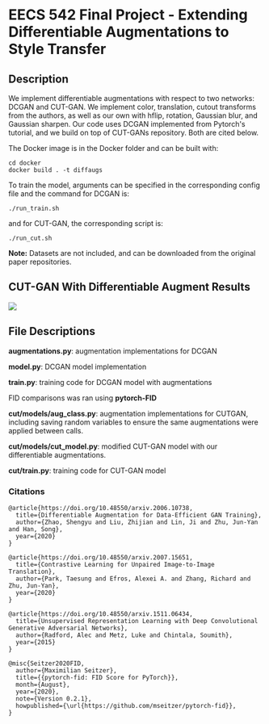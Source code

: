# EECS 542 Final Project - Extending Differentiable Augmentations to Style Transfer
## Description ##
We implement differentiable augmentations with respect to two networks: DCGAN and CUT-GAN. We implement color, translation, cutout transforms from the authors, as well as our own with hflip, rotation, Gaussian blur, and Gaussian sharpen. Our code uses DCGAN implemented from Pytorch's tutorial, and we build on top of CUT-GANs repository. Both are cited below.

The Docker image is in the Docker folder and can be built with:
```
cd docker
docker build . -t diffaugs
```

To train the model, arguments can be specified in the corresponding config file and the command for DCGAN is:
```
./run_train.sh
```
and for CUT-GAN, the corresponding script is: 
```
./run_cut.sh
```
**Note:** Datasets are not included, and can be downloaded from the original paper repositories. 

## CUT-GAN With Differentiable Augment Results ##

<img src="https://github.com/gracewqma/eecs542finalproject/blob/main/translation.png">

## File Descriptions

**augmentations.py**: augmentation implementations for DCGAN

**model.py**: DCGAN model implementation

**train.py**: training code for DCGAN model with augmentations

FID comparisons was ran using **pytorch-FID**

**cut/models/aug_class.py**: augmentation implementations for CUTGAN, including saving random variables to ensure the same augmentations were applied between calls.

**cut/models/cut_model.py**: modified CUT-GAN model with our differentiable augmentations. 

**cut/train.py**: training code for CUT-GAN model


### Citations ###
```
@article{https://doi.org/10.48550/arxiv.2006.10738,
  title={Differentiable Augmentation for Data-Efficient GAN Training},
  author={Zhao, Shengyu and Liu, Zhijian and Lin, Ji and Zhu, Jun-Yan and Han, Song},
  year={2020}
}

@article{https://doi.org/10.48550/arxiv.2007.15651,
  title={Contrastive Learning for Unpaired Image-to-Image Translation},
  author={Park, Taesung and Efros, Alexei A. and Zhang, Richard and Zhu, Jun-Yan},
  year={2020}
}

@article{https://doi.org/10.48550/arxiv.1511.06434,
  title={Unsupervised Representation Learning with Deep Convolutional Generative Adversarial Networks},
  author={Radford, Alec and Metz, Luke and Chintala, Soumith},
  year={2015}
}

@misc{Seitzer2020FID,
  author={Maximilian Seitzer},
  title={{pytorch-fid: FID Score for PyTorch}},
  month={August},
  year={2020},
  note={Version 0.2.1},
  howpublished={\url{https://github.com/mseitzer/pytorch-fid}},
}
```
